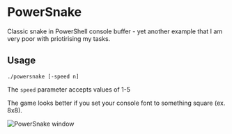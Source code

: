 # PowerSnake
Classic snake in PowerShell console buffer - yet another example that I am very poor with priotirising my tasks.

## Usage

`./powersnake [-speed n]`

The `speed` parameter accepts values of 1-5

The game looks better if you set your console font to something square (ex. 8x8).

![PowerSnake window](http://traal.eu/wp/wp-content/uploads/2016/01/powersnake1.jpg)
